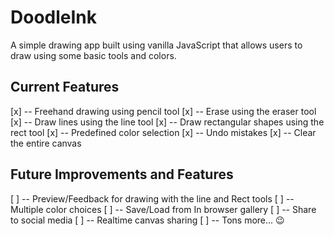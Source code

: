 # DoodleInk

A simple drawing app built using vanilla JavaScript 
that allows users to draw using some basic tools and
colors.

## Current Features
[x] -- Freehand drawing using pencil tool
[x] -- Erase using the eraser tool
[x] -- Draw lines using the line tool
[x] -- Draw rectangular shapes using the rect tool
[x] -- Predefined color selection
[x] -- Undo mistakes
[x] -- Clear the entire canvas

## Future Improvements and Features
[ ] -- Preview/Feedback for drawing with the line and Rect tools
[ ] -- Multiple color choices
[ ] -- Save/Load from In browser gallery
[ ] -- Share to social media
[ ] -- Realtime canvas sharing
[ ] -- Tons more... 😉
